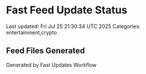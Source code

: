 # Fast Feed Update Status
Last updated: Fri Jul 25 21:30:34 UTC 2025
Categories: entertainment,crypto

## Feed Files Generated

Generated by Fast Updates Workflow
